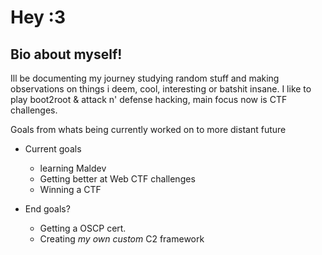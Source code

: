 # Hey :3
## Bio about myself!

Ill be documenting my journey studying random stuff and making observations on things i deem, cool, interesting or batshit insane.
I like to play boot2root & attack n' defense hacking, main focus now is CTF challenges.

Goals from whats being currently worked on to more distant future
- Current goals
	- learning Maldev
	- Getting better at Web CTF challenges
 	- Winning a CTF

- End goals?
  	- Getting a OSCP cert.
	- Creating _my own custom_ C2 framework
